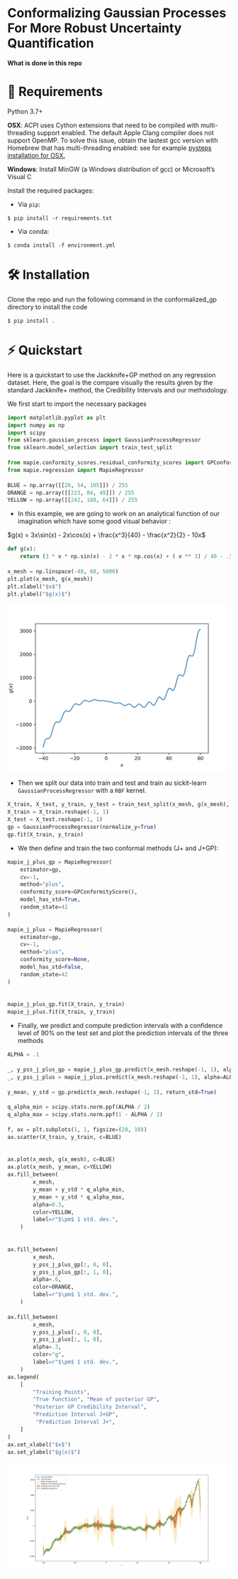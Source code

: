 Conformalizing Gaussian Processes For More Robust Uncertainty Quantification
====================================================


**What is done in this repo** 

🔗 Requirements
===============
Python 3.7+ 

**OSX**: ACPI uses Cython extensions that need to be compiled with multi-threading support enabled. 
The default Apple Clang compiler does not support OpenMP.
To solve this issue, obtain the lastest gcc version with Homebrew that has multi-threading enabled: 
see for example [pysteps installation for OSX.](https://pypi.org/project/pysteps/1.0.0/)

**Windows**: Install MinGW (a Windows distribution of gcc) or Microsoft’s Visual C

Install the required packages:
- Via `pip`:

```
$ pip install -r requirements.txt
```

- Via conda:
```
$ conda install -f environment.yml
```

🛠 Installation
===============

Clone the repo and run the following command in the conformalized_gp directory to install the code
```
$ pip install .
```


⚡️ Quickstart
==============
Here is a quickstart to use the Jackknife+GP method on any regression dataset. Here, the goal is the compare
visually the results given by the standard Jackknife+ method, the Credibility Intervals and our methodology.


We first start to import the necessary packages
```python
import matplotlib.pyplot as plt
import numpy as np
import scipy
from sklearn.gaussian_process import GaussianProcessRegressor
from sklearn.model_selection import train_test_split

from mapie.conformity_scores.residual_conformity_scores import GPConformityScore
from mapie.regression import MapieRegressor

BLUE = np.array([[26, 54, 105]]) / 255
ORANGE = np.array([[223, 84, 49]]) / 255
YELLOW = np.array([[242, 188, 64]]) / 255
```

- In this example, we are going to work on an analytical function of our imagination which have some good visual behavior :

$`g(x) = 3x\sin(x) - 2x\cos(x) + \frac{x^3}{40} - \frac{x^2}{2} - 10x`$


```python
def g(x):
    return (3 * x * np.sin(x) - 2 * x * np.cos(x) + ( x ** 3) / 40 - .5 * x ** 2 - 10 * x)

x_mesh = np.linspace(-40, 60, 5000)
plt.plot(x_mesh, g(x_mesh))
plt.xlabel("$x$")
plt.ylabel("$g(x)$")
```
![toy function](https://github.com/vincentblot28/conformalized_gp/blob/ADD-readme-and-toy-notebook/plots/toy_function.png)

- Then we split our data into train and test and train au sickit-learn `GaussianProcessRegressor` with a `RBF` kernel.

```python 
X_train, X_test, y_train, y_test = train_test_split(x_mesh, g(x_mesh), test_size=.98, random_state=42)
X_train = X_train.reshape(-1, 1)
X_test = X_test.reshape(-1, 1)
gp = GaussianProcessRegressor(normalize_y=True)
gp.fit(X_train, y_train)
```

- We then define and train the two conformal methods (J+ and J+GP):
```python 
mapie_j_plus_gp = MapieRegressor(
    estimator=gp,
    cv=-1,
    method="plus",
    conformity_score=GPConformityScore(),
    model_has_std=True,
    random_state=42
)

mapie_j_plus = MapieRegressor(
    estimator=gp,
    cv=-1,
    method="plus",
    conformity_score=None,
    model_has_std=False,
    random_state=42
)


mapie_j_plus_gp.fit(X_train, y_train)
mapie_j_plus.fit(X_train, y_train)
```

- Finally,  we predict and compute prediction intervals with a confidence level of 90% on the test set and plot the prediction intervals of the three methods

```python
ALPHA = .1

_, y_pss_j_plus_gp = mapie_j_plus_gp.predict(x_mesh.reshape(-1, 1), alpha=ALPHA)
_, y_pss_j_plus = mapie_j_plus.predict(x_mesh.reshape(-1, 1), alpha=ALPHA)

y_mean, y_std = gp.predict(x_mesh.reshape(-1, 1), return_std=True)

q_alpha_min = scipy.stats.norm.ppf(ALPHA / 2)
q_alpha_max = scipy.stats.norm.ppf(1 - ALPHA / 2)

f, ax = plt.subplots(1, 1, figsize=(20, 10))
ax.scatter(X_train, y_train, c=BLUE)


ax.plot(x_mesh, g(x_mesh), c=BLUE)
ax.plot(x_mesh, y_mean, c=YELLOW)
ax.fill_between(
        x_mesh,
        y_mean + y_std * q_alpha_min,
        y_mean + y_std * q_alpha_max,
        alpha=0.3,
        color=YELLOW,
        label=r"$\pm$ 1 std. dev.",
    )


ax.fill_between(
        x_mesh,
        y_pss_j_plus_gp[:, 0, 0],
        y_pss_j_plus_gp[:, 1, 0],
        alpha=.6,
        color=ORANGE,
        label=r"$\pm$ 1 std. dev.",
    )

ax.fill_between(
        x_mesh,
        y_pss_j_plus[:, 0, 0],
        y_pss_j_plus[:, 1, 0],
        alpha=.3,
        color="g",
        label=r"$\pm$ 1 std. dev.",
    )
ax.legend(
    [
        "Training Points",
        "True function", "Mean of posterior GP",
        "Posterior GP Credibility Interval",
        "Prediction Interval J+GP",
         "Prediction Interval J+", 
    ]
)
ax.set_xlabel("$x$")
ax.set_ylabel("$g(x)$")
```
![toy function intervals](https://github.com/vincentblot28/conformalized_gp/blob/ADD-readme-and-toy-notebook/plots/intervals_toy_function.png)

